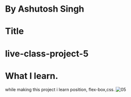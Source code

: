 # By Ashutosh Singh
# Title
# live-class-project-5
# What I learn.
while making this project i learn position, flex-box,css.
![05](https://user-images.githubusercontent.com/109889191/187957651-ea36c8e3-3ad3-433e-9d3a-5f3c6f39d52a.png)
